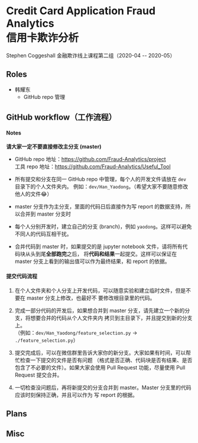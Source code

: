 # Credit Card Application Fraud Analytics <br/> 信用卡欺诈分析

Stephen Coggeshall 金融欺诈线上课程第二组（2020-04 -- 2020-05）

## Roles

- 韩耀东
    - GitHub repo 管理

## GitHub workflow（工作流程）

#### Notes

**请大家一定不要直接修改主分支 (master)**

- GitHub repo 地址：https://github.com/Fraud-Analytics/project <br/>
工具 repo 地址：https://github.com/Fraud-Analytics/Useful_Tool

- 所有提交和分支在同一 GitHub repo 中管理，每个人的开发文件请放在 `dev` 目录下的个人文件夹内。
例如：`dev/Han_Yaodong`。（希望大家不要随意修改他人的文件😂）

- master 分支作为主分支，里面的代码日后直接作为写 report 的数据支持，所以合并到 master 分支时

- 每个人分别开发时，建立自己的分支 (branch)，例如 `yaodong`。这样可以避免不同人的代码互相干扰。

- 合并代码到 master 时，如果提交的是 jupyter notebook 文件，请将所有代码块从头到尾**全部跑完**之后，
将**代码和结果**一起提交。这样可以保证在 master 分支上看到的输出值可以作为最终结果，和 report 的依据。

#### 提交代码流程

1. 在个人文件夹和个人分支上开发代码，可以随意实验和建立临时文件，但是不要在 master 分支上修改，也最好不
要修改根目录里的代码。

1. 完成一部分代码的开发后，如果想合并到 master 分支，请先建立一个新的分支，将想要合并的代码从个人文件夹内
拷贝到主目录下，并且提交到新的分支上。<br/>
（例如：`dev/Han_Yaodong/feature_selection.py` -> `./feature_selection.py`）

1. 提交完成后，可以在微信群里告诉大家你的新分支。大家如果有时间，可以帮忙检查一下提交的文件是否有问题
（格式是否正确、代码块是否有结果、是否包含了不必要的文件）。如果大家会使用 Pull Request 功能，尽量使用
 Pull Request 提交合并。
 
 1. 一切检查没问题后，再将新提交的分支合并到 master。Master 分支里的代码应该时刻保持正确，并且可以作为
 写 report 的根据。

## Plans

## Misc
